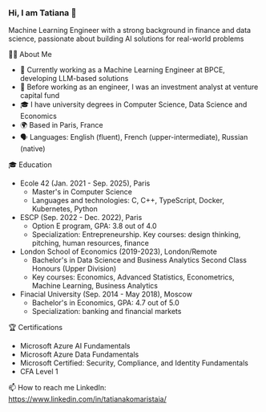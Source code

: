 ### Hi, I am Tatiana 👋

Machine Learning Engineer with a strong background in finance and data science, passionate about building AI solutions for real-world problems

👩‍💻 About Me
* 🔭 Currently working as a Machine Learning Engineer at BPCE, developing LLM-based solutions
* 💼 Before working as an engineer, I was an investment analyst at venture capital fund
* 🎓 I have university degrees in Computer Science, Data Science and Economics
* 🌍 Based in Paris, France
* 🗣️ Languages: English (fluent), French (upper-intermediate), Russian (native)

🎓 Education
* Ecole 42 (Jan. 2021 - Sep. 2025), Paris
  * Master's in Computer Science 
  * Languages and technologies: C, C++, TypeScript, Docker, Kubernetes, Python
* ESCP (Sep. 2022 - Dec. 2022), Paris
  * Option E program, GPA: 3.8 out of 4.0
  * Specialization: Entrepreneurship. Key courses: design thinking, pitching, human resources, finance 
* London School of Economics (2019-2023), London/Remote
  * Bachelor's in Data Science and Business Analytics Second Class Honours (Upper Division)
  * Key courses: Economics, Advanced Statistics, Econometrics, Machine Learning, Business Analytics
* Finacial University (Sep. 2014 - May 2018), Moscow
  * Bachelor's in Economics, GPA: 4.7 out of 5.0
  * Specialization: banking and financial markets 

 🏆 Certifications
* Microsoft Azure AI Fundamentals
* Microsoft Azure Data Fundamentals
* Microsoft Certified: Security, Compliance, and Identity Fundamentals
* CFA Level 1

📫 How to reach me
LinkedIn: https://www.linkedin.com/in/tatianakomaristaia/ 
